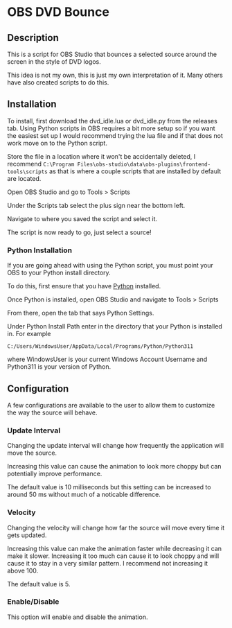 # OBS DVD Bounce

## Description 

This is a script for OBS Studio that bounces a selected source around the screen in the style of DVD logos.

This idea is not my own, this is just my own interpretation of it. Many others have also created scripts to do this.

## Installation

To install, first download the dvd_idle.lua or dvd_idle.py from the releases tab. 
Using Python scripts in OBS requires a bit more setup so if you want the easiest set up I would recommend trying the lua file and if that does not work move on to the Python script.

Store the file in a location where it won't be accidentally deleted, I recommend `C:\Program Files\obs-studio\data\obs-plugins\frontend-tools\scripts` as that is where a couple scripts that are installed by default are located.

Open OBS Studio and go to Tools > Scripts

Under the Scripts tab select the plus sign near the bottom left.

Navigate to where you saved the script and select it.

The script is now ready to go, just select a source!

### Python Installation

If you are going ahead with using the Python script, you must point your OBS to your Python install directory.

To do this, first ensure that you have [Python](https://wiki.python.org/moin/BeginnersGuide/Download) installed.

Once Python is installed, open OBS Studio and navigate to Tools > Scripts

From there, open the tab that says Python Settings.

Under Python Install Path enter in the directory that your Python is installed in. For example 

```
C:/Users/WindowsUser/AppData/Local/Programs/Python/Python311
```

where WindowsUser is your current Windows Account Username and Python311 is your version of Python.

## Configuration

A few configurations are available to the user to allow them to customize the way the source will behave. 

### Update Interval

Changing the update interval will change how frequently the application will move the source.

Increasing this value can cause the animation to look more choppy but can potentially improve performance.

The default value is 10 milliseconds but this setting can be increased to around 50 ms without much of a noticable difference.

### Velocity

Changing the velocity will change how far the source will move every time it gets updated.

Increasing this value can make the animation faster while decreasing it can make it slower. Increasing it too much can cause it to look choppy and will cause it to stay in a very similar pattern. I recommend not increasing it above 100.

The default value is 5.

### Enable/Disable

This option will enable and disable the animation. 

